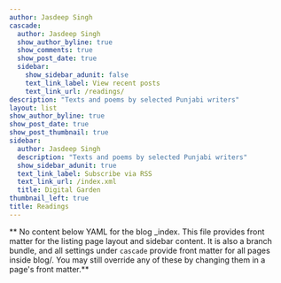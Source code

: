 ```yaml
---
author: Jasdeep Singh 
cascade:
  author: Jasdeep Singh 
  show_author_byline: true
  show_comments: true
  show_post_date: true
  sidebar:
    show_sidebar_adunit: false
    text_link_label: View recent posts
    text_link_url: /readings/
description: "Texts and poems by selected Punjabi writers"
layout: list
show_author_byline: true
show_post_date: true
show_post_thumbnail: true
sidebar:
  author: Jasdeep Singh 
  description: "Texts and poems by selected Punjabi writers"
  show_sidebar_adunit: true
  text_link_label: Subscribe via RSS
  text_link_url: /index.xml
  title: Digital Garden
thumbnail_left: true
title: Readings
---
```


** No content below YAML for the blog _index. This file provides front matter for the listing page layout and sidebar content. It is also a branch bundle, and all settings under `cascade` provide front matter for all pages inside blog/. You may still override any of these by changing them in a page's front matter.**
